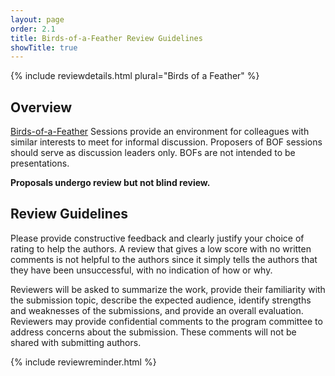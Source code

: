 ```yaml
---
layout: page
order: 2.1
title: Birds-of-a-Feather Review Guidelines
showTitle: true
---
```


{% include reviewdetails.html plural="Birds of a Feather" %}

## Overview

[Birds-of-a-Feather](../authors/bofs.html) Sessions provide an environment for colleagues with similar interests to meet for informal discussion. Proposers of BOF sessions should serve as discussion leaders only. BOFs are not intended to be presentations.

**Proposals undergo review but not blind review.**

## Review Guidelines

Please provide constructive feedback and clearly justify your choice of rating to help the authors. A review that gives a low score with no written comments is not helpful to the authors since it simply tells the authors that they have been unsuccessful, with no indication of how or why.

Reviewers will be asked to summarize the work, provide their familiarity with the submission topic, describe the expected audience, identify strengths and weaknesses of the submissions, and provide an overall evaluation.  Reviewers may provide confidential comments to the program committee to address concerns about the submission. These comments will not be shared with submitting authors.

{% include reviewreminder.html %}